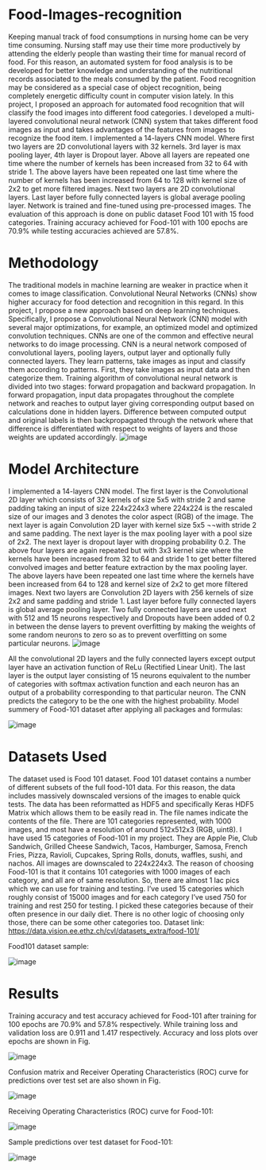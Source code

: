 # Food-Images-recognition
Keeping manual track of food consumptions in nursing home can be very time consuming. Nursing staff may use their time more productively by attending the elderly people than wasting their time for manual record of food. For this reason, an automated system for food analysis is to be developed for better knowledge and understanding of the nutritional records associated to the meals consumed by the patient. Food recognition may be considered as a special case of object recognition, being completely energetic difficulty count in computer vision lately. In this project, I proposed an approach for automated food recognition that will classify the food images into different food categories. I developed a multi-layered convolutional neural network (CNN) system that takes different food images as input and takes advantages of the features from images to recognize the food item. I implemented a 14-layers CNN model. Where first two layers are 2D convolutional layers with 32 kernels. 3rd layer is max pooling layer, 4th layer is Dropout layer. Above all layers are repeated one time where the number of kernels has been increased from 32 to 64 with stride 1. The above layers have been repeated one last time where the number of kernels has been increased from 64 to 128 with kernel size of 2x2 to get more filtered images. Next two layers are 2D convolutional layers. Last layer before fully connected layers is global average pooling layer.
Network is trained and fine-tuned using pre-processed images. The evaluation of this approach is done on public dataset Food 101 with 15 food categories. Training accuracy achieved for Food-101 with 100 epochs are 70.9% while testing accuracies achieved are 57.8%.

# Methodology
The traditional models in machine learning are weaker in practice when it comes to image classification. Convolutional Neural Networks (CNNs) show higher accuracy for food detection and recognition in this regard. In this project, I propose a new approach based on deep learning techniques. Specifically, I propose a Convolutional Neural Network (CNN) model with several major optimizations, for example, an optimized model and optimized convolution techniques. CNNs are one of the common and effective neural networks to do image processing. CNN is a neural network composed of convolutional layers, pooling layers, output layer and optionally fully connected layers. They learn patterns, take images as input and classify them according to patterns. First, they take images as input data and then categorize them. Training algorithm of convolutional neural network is divided into two stages: forward propagation and backward propagation. In forward propagation, input data propagates throughout the complete network and reaches to output layer giving corresponding output based on calculations done in hidden layers. Difference between computed output and original labels is then backpropagated through the network where that difference is differentiated with respect to weights of layers and those weights are updated accordingly. 
![image](https://user-images.githubusercontent.com/105145104/169947721-29916300-a6f8-40ce-a857-0963dc04aee3.png)

# Model Architecture 
I implemented a 14-layers CNN model. The first layer is the Convolutional 2D layer which consists of 32 kernels of size 5x5 with stride 2 and same padding taking an input of size 224x224x3 where 224x224 is the rescaled size of our images and 3 denotes the color aspect (RGB) of the image. The next layer is again Convolution 2D layer with kernel size 5x5 ¬¬with stride 2 and same padding. The next layer is the max pooling layer with a pool size of 2x2. The next layer is dropout layer with dropping probability 0.2. The above four layers are again repeated but with 3x3 kernel size where the kernels have been increased from 32 to 64 and stride 1 to get better filtered convolved images and better feature extraction by the max pooling layer. The above layers have been repeated one last time where the kernels have been increased from 64 to 128 and kernel size of 2x2 to get more filtered images. Next two layers are Convolution 2D layers with 256 kernels of size 2x2 and same padding and stride 1. Last layer before fully connected layers is global average pooling layer. Two fully connected layers are used next with 512 and 15 neurons respectively and Dropouts have been added of 0.2 in between the dense layers to prevent overfitting by making the weights of some random neurons to zero so as to prevent overfitting on some particular neurons. 
![image](https://user-images.githubusercontent.com/105145104/170097153-51cbba07-2361-4dc3-bf3c-d61ec9a30fbd.png)


All the convolutional 2D layers and the fully connected layers except output layer have an activation function of ReLu (Rectified Linear Unit). The last layer is the output layer consisting of 15 neurons equivalent to the number of categories with softmax activation function and each neuron has an output of a probability corresponding to that particular neuron. The CNN predicts the category to be the one with the highest probability.
Model summery of Food-101 dataset after applying all packages and formulas:

![image](https://user-images.githubusercontent.com/105145104/169947937-7709ff07-740d-4ed5-b927-985a5ff8848f.png)

# Datasets Used  
The dataset used is Food 101 dataset. Food 101 dataset contains a number of different subsets of the full food-101 data. For this reason, the data includes massively downscaled versions of the images to enable quick tests. The data has been reformatted as HDF5 and specifically Keras HDF5 Matrix which allows them to be easily read in. The file names indicate the contents of the file. There are 101 categories represented, with 1000 images, and most have a resolution of around 512x512x3 (RGB, uint8).
I have used 15 categories of Food-101 in my project. They are Apple Pie, Club Sandwich, Grilled Cheese Sandwich, Tacos, Hamburger, Samosa, French Fries, Pizza, Ravioli, Cupcakes, Spring Rolls, donuts, waffles, sushi, and nachos. All images are downscaled to 224x224x3. The reason of choosing Food-101 is that it contains 101 categories with 1000 images of each category, and all are of same resolution. So, there are almost 1 lac pics which we can use for training and testing. I’ve used 15 categories which roughly consist of 15000 images and for each category I’ve used 750 for training and rest 250 for testing. I picked these categories because of their often presence in our daily diet. There is no other logic of choosing only those, there can be some other categories too.
Dataset link: https://data.vision.ee.ethz.ch/cvl/datasets_extra/food-101/

Food101 dataset sample: 

![image](https://user-images.githubusercontent.com/105145104/169948382-b4ecfb25-28ab-4660-a5c7-08c2e30fa2d8.png)

# Results
Training accuracy and test accuracy achieved for Food-101 after training for 100 epochs are 70.9% and 57.8% respectively. While training loss and validation loss are 0.911 and 1.417 respectively. Accuracy and loss plots over epochs are shown in Fig.

![image](https://user-images.githubusercontent.com/105145104/169948497-2e98c359-95a0-45c8-9bf3-0e83c84128c1.png)

Confusion matrix and Receiver Operating Characteristics (ROC) curve for predictions over test set are also shown in Fig. 

![image](https://user-images.githubusercontent.com/105145104/169948560-f54c4d3d-88b1-4d72-88ac-d6de2bd05101.png)

Receiving Operating Characteristics (ROC) curve for Food-101:

![image](https://user-images.githubusercontent.com/105145104/169948664-cc236bd0-63f6-4fa9-81f6-327d3e357b56.png)

Sample predictions over test dataset for Food-101:

![image](https://user-images.githubusercontent.com/105145104/169948739-4d5f5b9a-081f-45c7-b3ac-48cc494b1f23.png)


